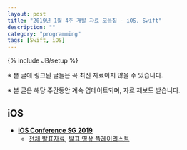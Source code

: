 ```yaml
---
layout: post
title: "2019년 1월 4주 개발 자료 모음집 - iOS, Swift"
description: ""
category: "programming"
tags: [Swift, iOS]
---
```

{% include JB/setup %}

※ 본 글에 링크된 글들은 꼭 최신 자료이지 않을 수 있습니다.

※ 본 글은 해당 주간동안 계속 업데이트되며, 자료 제보도 받습니다.

## iOS

* **[iOS Conference SG 2019](https://2019.iosconf.sg/)**
  - [전체 발표자료](https://engineers.sg/conference/iosconfsg-2019), [발표 영상 플레이리스트](https://www.youtube.com/playlist?list=PLED4k3CZkY9Qjo61LcuG56gwvEW-Bpbzs)
